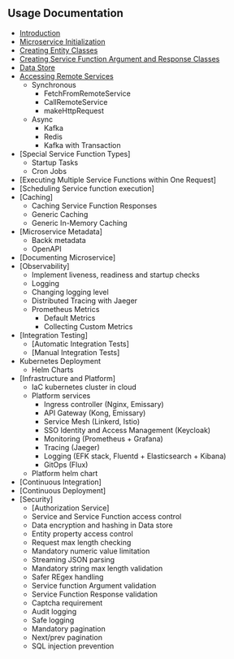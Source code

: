 ## Usage Documentation
- [Introduction](usage/INTRODUCTION.MD)
- [Microservice Initialization](usage/INITIALIZATION.MD)
- [Creating Entity Classes](usage/CREATING_ENTITY_CLASSES.MD)
- [Creating Service Function Argument and Response Classes](usage/ARGUMENT_RESPONSE_CLASSES.MD)
- [Data Store](usage/DATA_STORE.MD)
- [Accessing Remote Services](usage/REMOTE_SERVICE_ACCESS.MD)
  - Synchronous
    - FetchFromRemoteService
    - CallRemoteService
    - makeHttpRequest
  - Async
    - Kafka
    - Redis
    - Kafka with Transaction
- [Special Service Function Types]
  - Startup Tasks
  - Cron Jobs
- [Executing Multiple Service Functions within One Request]
- [Scheduling Service function execution]
- [Caching]
  - Caching Service Function Responses
  - Generic Caching
  - Generic In-Memory Caching
- [Microservice Metadata]
  - Backk metadata
  - OpenAPI
- [Documenting Microservice]
- [Observability]
  - Implement liveness, readiness and startup checks  
  - Logging
  - Changing logging level
  - Distributed Tracing with Jaeger
  - Prometheus Metrics
    - Default Metrics
    - Collecting Custom Metrics
- [Integration Testing]
  - [Automatic Integration Tests]
  - [Manual Integration Tests]
- Kubernetes Deployment
  - Helm Charts
- [Infrastructure and Platform]
  - IaC kubernetes cluster in cloud
  - Platform services
    - Ingress controller (Nginx, Emissary)
    - API Gateway (Kong, Emissary)
    - Service Mesh (Linkerd, Istio)
    - SSO Identity and Access Management (Keycloak)
    - Monitoring (Prometheus + Grafana)
    - Tracing (Jaeger)
    - Logging (EFK stack, Fluentd + Elasticsearch + Kibana)
    - GitOps (Flux)
  - Platform helm chart
- [Continuous Integration]
- [Continuous Deployment]
- [Security]
  - [Authorization Service]
  - Service and Service Function access control
  - Data encryption and hashing in Data store
  - Entity property access control
  - Request max length checking
  - Mandatory numeric value limitation
  - Streaming JSON parsing
  - Mandatory string max length validation
  - Safer REgex handling
  - Service function Argument validation
  - Service Function Response validation
  - Captcha requirement
  - Audit logging
  - Safe logging
  - Mandatory pagination
  - Next/prev pagination
  - SQL injection prevention

